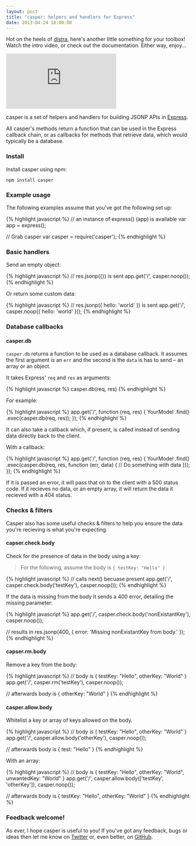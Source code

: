 ```yaml
---
layout: post
title: "casper: helpers and handlers for Express"
date: 2013-04-24 18:00:00
---
```


Hot on the heels of [distra](/2013/04/24/distra.html), here's another little something for your toolbox! Watch the intro video, or check out the documentation. Either way, enjoy...

<div class="embed-container">
<object><param name="movie" value="http://www.youtube.com/v/jNT3C4c1DyQ?version=3&amp;hl=en_US"></param><param name="allowFullScreen" value="true"></param><param name="allowscriptaccess" value="always"></param><embed src="http://www.youtube.com/v/jNT3C4c1DyQ?version=3&amp;hl=en_US" type="application/x-shockwave-flash" allowscriptaccess="always" allowfullscreen="true"></embed></object>
</div>

casper is a set of helpers and handlers for building JSONP APIs in [Express](http://expressjs.com).

All casper's methods return a function that can be used in the Express callback chain, or as callbacks for methods that retrieve data, which would typically be a database.

### Install

Install casper using npm:

`npm install casper`

### Example usage

The following examples assume that you've got the following set up:

{% highlight javascript %}
// an instance of express() (app) is available
var app = express();

// Grab casper
var casper = require('casper');
{% endhighlight %}

### Basic handlers

Send an empty object:

{% highlight javascript %}
// res.jsonp({}) is sent
app.get('/', casper.noop());
{% endhighlight %}

Or return some custom data:

{% highlight javascript %}
// res.jsonp({ hello: 'world' }) is sent
app.get('/',
  casper.noop({
    hello: 'world'
  }));
{% endhighlight %}

### Database callbacks

#### casper.db

`casper.db` returns a function to be used as a database callback. It assumes the first argument is an `err` and the second is the `data` is has to send – an array or an object.

It takes Express' `req` and `res` as arguments:

{% highlight javascript %}
casper.db(req, res)
{% endhighlight %}

For example:

{% highlight javascript %}
app.get('/',
  function (req, res) {
    YourModel
      .find()
      .exec(casper.db(req, res));
  });
{% endhighlight %}

It can also take a callback which, if present, is called instead of sending data directly back to the client.

With a callback:

{% highlight javascript %}
app.get('/',
  function (req, res) {
    YourModel
      .find()
      .exec(casper.db(req, res, function (err, data) {
        // Do something with data
      }));
  });
{% endhighlight %}

If it is passed an error, it will pass that on to the client with a 500 status code. If it recieves no data, or an empty array, it will return the data it recieved with a 404 status.

### Checks & filters

Casper also has some useful checks & filters to help you ensure the data you're recieving is what you're expecting.

#### capser.check.body

Check for the presence of data in the body using a key:

> For the following, assume the body is `{ testKey: "Hello" }`

{% highlight javascript %}
// calls next() becuase present
app.get('/',
  casper.check.body('testKey'),
  casper.noop());
{% endhighlight %}

If the data is missing from the body it sends a 400 error, detailing the missing parameter:

{% highlight javascript %}
app.get('/',
  casper.check.body('nonExistantKey'),
  casper.noop());

// results in
res.jsonp(400, { error: 'Missing nonExistantKey from body.' });
{% endhighlight %}

#### capser.rm.body

Remove a key from the body:

{% highlight javascript %}
// body is { testKey: "Hello", otherKey: "World" }
app.get('/',
  casper.rm('testKey'),
  casper.noop());

// afterwards body is { otherKey: "World" }
{% endhighlight %}

#### casper.allow.body

Whitelist a key or array of keys allowed on the body.

{% highlight javascript %}
// body is { testKey: "Hello", otherKey: "World" }
app.get('/',
  casper.allow.body('otherKey'),
  casper.noop());

// afterwards body is { test: "Hello" }
{% endhighlight %}

With an array:

{% highlight javascript %}
// body is { testKey: "Hello", otherKey: "World", unwantedKey: "World" }
app.get('/',
  casper.allow.body(['testKey', 'otherKey']),
  casper.noop());

// afterwards body is { testKey: "Hello", otherKey: "World" }
{% endhighlight %}

### Feedback welcome!

As ever, I hope casper is useful to you! If you've got any feedback, bugs or ideas then let me know on [Twitter](//twitter.com/phuunet) or, even better, on [GitHub](//github.com/phuu/casper).